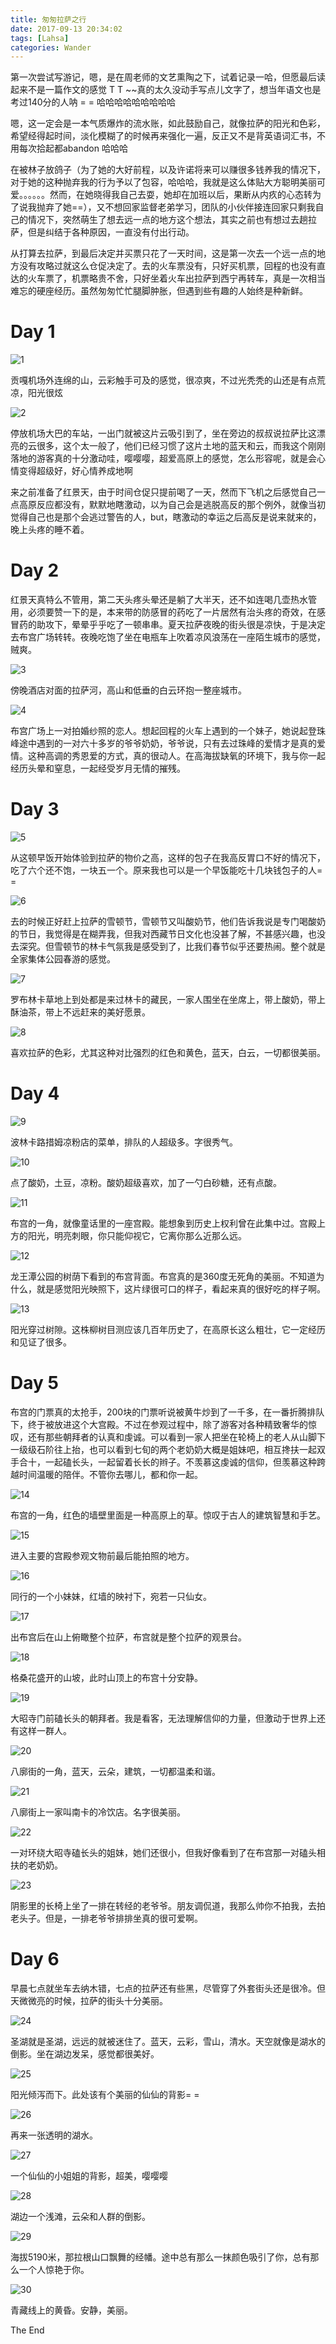 ```yaml
---
title: 匆匆拉萨之行
date: 2017-09-13 20:34:02
tags: [Lahsa]
categories: Wander
---
```

第一次尝试写游记，嗯，是在周老师的文艺熏陶之下，试着记录一哈，但愿最后读起来不是一篇作文的感觉 T T \~\~真的太久没动手写点儿文字了，想当年语文也是考过140分的人呐 = = 哈哈哈哈哈哈哈哈哈
<!--more-->

嗯，这一定会是一本气质爆炸的流水账，如此鼓励自己，就像拉萨的阳光和色彩，希望经得起时间，淡化模糊了的时候再来强化一遍，反正又不是背英语词汇书，不用每次拾起都abandon 哈哈哈

在被林子放鸽子（为了她的大好前程，以及许诺将来可以赚很多钱养我的情况下，对于她的这种抛弃我的行为予以了包容，哈哈哈，我就是这么体贴大方聪明美丽可爱。。。。。。然而，在她晓得我自己去耍，她却在加班以后，果断从内疚的心态转为了说我抛弃了她==），又不想回家监督老弟学习，团队的小伙伴接连回家只剩我自己的情况下，突然萌生了想去远一点的地方这个想法，其实之前也有想过去趟拉萨，但是纠结于各种原因，一直没有付出行动。

从打算去拉萨，到最后决定并买票只花了一天时间，这是第一次去一个远一点的地方没有攻略过就这么仓促决定了。去的火车票没有，只好买机票，回程的也没有直达的火车票了，机票略贵不舍，只好坐着火车出拉萨到西宁再转车，真是一次相当难忘的硬座经历。虽然匆匆忙忙腿脚肿胀，但遇到些有趣的人始终是种新鲜。

# Day 1 #
![1](/images/tour_lahsa/1.JPG)

贡嘎机场外连绵的山，云彩触手可及的感觉，很凉爽，不过光秃秃的山还是有点荒凉，阳光很炫

![2](/images/tour_lahsa/2.JPG)

停放机场大巴的车站，一出门就被这片云吸引到了，坐在旁边的叔叔说拉萨比这漂亮的云很多，这个太一般了，他们已经习惯了这片土地的蓝天和云，而我这个刚刚落地的游客真的十分激动哇，嘤嘤嘤，超爱高原上的感觉，怎么形容呢，就是会心情变得超级好，好心情养成地啊

来之前准备了红景天，由于时间仓促只提前喝了一天，然而下飞机之后感觉自己一点高原反应都没有，默默地瞎激动，以为自己会是逃脱高反的那个例外，就像当初觉得自己也是那个会逃过警告的人，but，瞎激动的幸运之后高反是说来就来的，晚上头疼的睡不着。

# Day 2 #
红景天真特么不管用，第二天头疼头晕还是躺了大半天，还不如连喝几壶热水管用，必须要赞一下的是，本来带的防感冒的药吃了一片居然有治头疼的奇效，在感冒药的助攻下，晕晕乎乎吃了一顿串串。夏天拉萨夜晚的街头很是凉快，于是决定去布宫广场转转。夜晚吃饱了坐在电瓶车上吹着凉风浪荡在一座陌生城市的感觉，贼爽。

![3](/images/tour_lahsa/3.JPG)

傍晚酒店对面的拉萨河，高山和低垂的白云环抱一整座城市。


![4](/images/tour_lahsa/4.JPG)

布宫广场上一对拍婚纱照的恋人。想起回程的火车上遇到的一个妹子，她说起登珠峰途中遇到的一对六十多岁的爷爷奶奶，爷爷说，只有去过珠峰的爱情才是真的爱情。这种高调的秀恩爱的方式，真的很动人。在高海拔缺氧的环境下，我与你一起经历头晕和窒息，一起经受岁月无情的摧残。
# Day 3 #

![5](/images/tour_lahsa/5.JPG)
 
从这顿早饭开始体验到拉萨的物价之高，这样的包子在我高反胃口不好的情况下，吃了六个还不饱，一块五一个。原来我也可以是一个早饭能吃十几块钱包子的人= =

![6](/images/tour_lahsa/6.JPG)

去的时候正好赶上拉萨的雪顿节，雪顿节又叫酸奶节，他们告诉我说是专门喝酸奶的节日，我觉得是在糊弄我，但我对西藏节日文化也没甚了解，不甚感兴趣，也没去深究。但雪顿节的林卡气氛我是感受到了，比我们春节似乎还要热闹。整个就是全家集体公园春游的感觉。

![7](/images/tour_lahsa/7.JPG)

罗布林卡草地上到处都是来过林卡的藏民，一家人围坐在坐席上，带上酸奶，带上酥油茶，带上不远赶来的美好愿景。

![8](/images/tour_lahsa/8.JPG)

喜欢拉萨的色彩，尤其这种对比强烈的红色和黄色，蓝天，白云，一切都很美丽。
# Day 4 #

![9](/images/tour_lahsa/9.JPG)

波林卡路措姆凉粉店的菜单，排队的人超级多。字很秀气。

![10](/images/tour_lahsa/10.JPG)

点了酸奶，土豆，凉粉。酸奶超级喜欢，加了一勺白砂糖，还有点酸。

![11](/images/tour_lahsa/11.JPG)

布宫的一角，就像童话里的一座宫殿。能想象到历史上权利曾在此集中过。宫殿上方的阳光，明亮刺眼，你只能仰视它，它离你那么近那么远。

![12](/images/tour_lahsa/12.JPG)

龙王潭公园的树荫下看到的布宫背面。布宫真的是360度无死角的美丽。不知道为什么，就是感觉阳光映照下，这片绿很可口的样子，看起来真的很好吃的样子啊。

![13](/images/tour_lahsa/13.JPG)

阳光穿过树隙。这株柳树目测应该几百年历史了，在高原长这么粗壮，它一定经历和见证了很多。
# Day 5 #

布宫的门票真的太抢手，200块的门票听说被黄牛炒到了一千多，在一番折腾排队下，终于被放进这个大宫殿。不过在参观过程中，除了游客对各种精致奢华的惊叹，还有那些朝拜者的认真和虔诚。可以看到一家人把坐在轮椅上的老人从山脚下一级级石阶往上抬，也可以看到七旬的两个老奶奶大概是姐妹吧，相互搀扶一起双手合十，一起磕长头，一起留着长长的辫子。不羡慕这虔诚的信仰，但羡慕这种跨越时间温暖的陪伴。不管你去哪儿，都和你一起。

![14](/images/tour_lahsa/14.JPG)

布宫的一角，红色的墙壁里面是一种高原上的草。惊叹于古人的建筑智慧和手艺。

![15](/images/tour_lahsa/15.JPG)

进入主要的宫殿参观文物前最后能拍照的地方。

![16](/images/tour_lahsa/16.JPG)

同行的一个小妹妹，红墙的映衬下，宛若一只仙女。

![17](/images/tour_lahsa/17.JPG)

出布宫后在山上俯瞰整个拉萨，布宫就是整个拉萨的观景台。

![18](/images/tour_lahsa/18.JPG)

格桑花盛开的山坡，此时山顶上的布宫十分安静。

![19](/images/tour_lahsa/19.JPG)

大昭寺门前磕长头的朝拜者。我是看客，无法理解信仰的力量，但激动于世界上还有这样一群人。

![20](/images/tour_lahsa/20.JPG)

八廓街的一角，蓝天，云朵，建筑，一切都温柔和谐。

![21](/images/tour_lahsa/21.JPG)

八廓街上一家叫南卡的冷饮店。名字很美丽。

![22](/images/tour_lahsa/22.JPG)

一对环绕大昭寺磕长头的姐妹，她们还很小，但我好像看到了在布宫那一对磕头相扶的老奶奶。

![23](/images/tour_lahsa/23.JPG)

阴影里的长椅上坐了一排在转经的老爷爷。朋友调侃道，我那么帅你不拍我，去拍老头子。但是，一排老爷爷排排坐真的很可爱啊。
# Day 6 #

早晨七点就坐车去纳木错，七点的拉萨还有些黑，尽管穿了外套街头还是很冷。但天微微亮的时候，拉萨的街头十分美丽。

![24](/images/tour_lahsa/24.JPG)

圣湖就是圣湖，远远的就被迷住了。蓝天，云彩，雪山，清水。天空就像是湖水的倒影。坐在湖边发呆，感觉都很美好。

![25](/images/tour_lahsa/25.JPG)

阳光倾泻而下。此处该有个美丽的仙仙的背影= =

![26](/images/tour_lahsa/26.JPG)

再来一张透明的湖水。

![27](/images/tour_lahsa/27.JPG)

一个仙仙的小姐姐的背影，超美，嘤嘤嘤

![28](/images/tour_lahsa/28.JPG)

湖边一个浅滩，云朵和人群的倒影。

![29](/images/tour_lahsa/29.JPG)

海拔5190米，那拉根山口飘舞的经幡。途中总有那么一抹颜色吸引了你，总有那么一个人惊艳于你。

![30](/images/tour_lahsa/30.JPG)

青藏线上的黄昏。安静，美丽。


The End